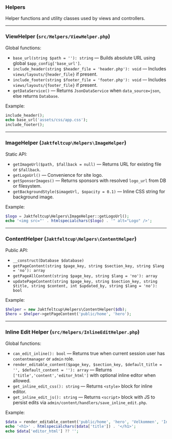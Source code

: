 ### Helpers

Helper functions and utility classes used by views and controllers.

---

### ViewHelper (`src/Helpers/ViewHelper.php`)

Global functions:
- `base_url(string $path = ''): string` — Builds absolute URL using global `$app_config['base_url']`.
- `include_header(string $header_file = 'header.php'): void` — Includes `views/layouts/{header_file}` if present.
- `include_footer(string $footer_file = 'footer.php'): void` — Includes `views/layouts/{footer_file}` if present.
- `getDataService()` — Returns `JsonDataService` when `data_source=json`, else returns `Database`.

Example:
```php
include_header();
echo base_url('assets/css/app.css');
include_footer();
```

---

### ImageHelper (`Jaktfeltcup\Helpers\ImageHelper`)

Static API:
- `getImageUrl($path, $fallback = null)` — Returns URL for existing file or `$fallback`.
- `getLogoUrl()` — Convenience for site logo.
- `getSponsorImages()` — Returns sponsors with resolved `logo_url` from DB or filesystem.
- `getBackgroundStyle($imageUrl, $opacity = 0.1)` — Inline CSS string for background image.

Example:
```php
$logo = Jaktfeltcup\Helpers\ImageHelper::getLogoUrl();
echo '<img src="' . htmlspecialchars($logo) . '" alt="Logo" />';
```

---

### ContentHelper (`Jaktfeltcup\Helpers\ContentHelper`)

Public API:
- `__construct(Database $database)`
- `getPageContent(string $page_key, string $section_key, string $lang = 'no'): array`
- `getPageAllContent(string $page_key, string $lang = 'no'): array`
- `updatePageContent(string $page_key, string $section_key, string $title, string $content, int $updated_by, string $lang = 'no'): bool`

Example:
```php
$helper = new Jaktfeltcup\Helpers\ContentHelper($db);
$hero = $helper->getPageContent('public/home', 'hero');
```

---

### Inline Edit Helper (`src/Helpers/InlineEditHelper.php`)

Global functions:
- `can_edit_inline(): bool` — Returns true when current session user has `contentmanager` or `admin` role.
- `render_editable_content($page_key, $section_key, $default_title = '', $default_content = ''): array` — Returns `['title','content','editor_html']` with optional inline editor when allowed.
- `get_inline_edit_css(): string` — Returns `<style>` block for inline editor.
- `get_inline_edit_js(): string` — Returns `<script>` block with JS to persist edits via `admin/content/handlers/save_inline_edit.php`.

Example:
```php
$data = render_editable_content('public/home', 'hero', 'Velkommen', 'Intro...');
echo '<h1>' . htmlspecialchars($data['title']) . '</h1>';
echo $data['editor_html'] ?? '';
```

